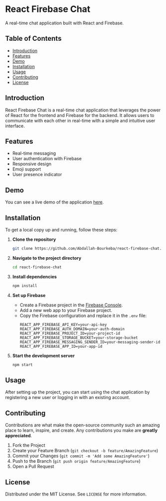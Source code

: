 # React Firebase Chat

A real-time chat application built with React and Firebase.

## Table of Contents

- [Introduction](#introduction)
- [Features](#features)
- [Demo](#demo)
- [Installation](#installation)
- [Usage](#usage)
- [Contributing](#contributing)
- [License](#license)

## Introduction

React Firebase Chat is a real-time chat application that leverages the power of React for the frontend and Firebase for the backend. It allows users to communicate with each other in real-time with a simple and intuitive user interface.

## Features

- Real-time messaging
- User authentication with Firebase
- Responsive design
- Emoji support
- User presence indicator

## Demo

You can see a live demo of the application [here](#).

## Installation

To get a local copy up and running, follow these steps:

1. **Clone the repository**
   ```sh
   git clone https://github.com/Abdallah-Bourkeba/react-firebase-chat.git
   ```

2. **Navigate to the project directory**
   ```sh
   cd react-firebase-chat
   ```

3. **Install dependencies**
   ```sh
   npm install
   ```

4. **Set up Firebase**
   - Create a Firebase project in the [Firebase Console](https://console.firebase.google.com/).
   - Add a new web app to your Firebase project.
   - Copy the Firebase configuration and replace it in the `.env` file:
     ```env
     REACT_APP_FIREBASE_API_KEY=your-api-key
     REACT_APP_FIREBASE_AUTH_DOMAIN=your-auth-domain
     REACT_APP_FIREBASE_PROJECT_ID=your-project-id
     REACT_APP_FIREBASE_STORAGE_BUCKET=your-storage-bucket
     REACT_APP_FIREBASE_MESSAGING_SENDER_ID=your-messaging-sender-id
     REACT_APP_FIREBASE_APP_ID=your-app-id
     ```

5. **Start the development server**
   ```sh
   npm start
   ```

## Usage

After setting up the project, you can start using the chat application by registering a new user or logging in with an existing account.

## Contributing

Contributions are what make the open-source community such an amazing place to learn, inspire, and create. Any contributions you make are **greatly appreciated**.

1. Fork the Project
2. Create your Feature Branch (`git checkout -b feature/AmazingFeature`)
3. Commit your Changes (`git commit -m 'Add some AmazingFeature'`)
4. Push to the Branch (`git push origin feature/AmazingFeature`)
5. Open a Pull Request

## License

Distributed under the MIT License. See `LICENSE` for more information.

